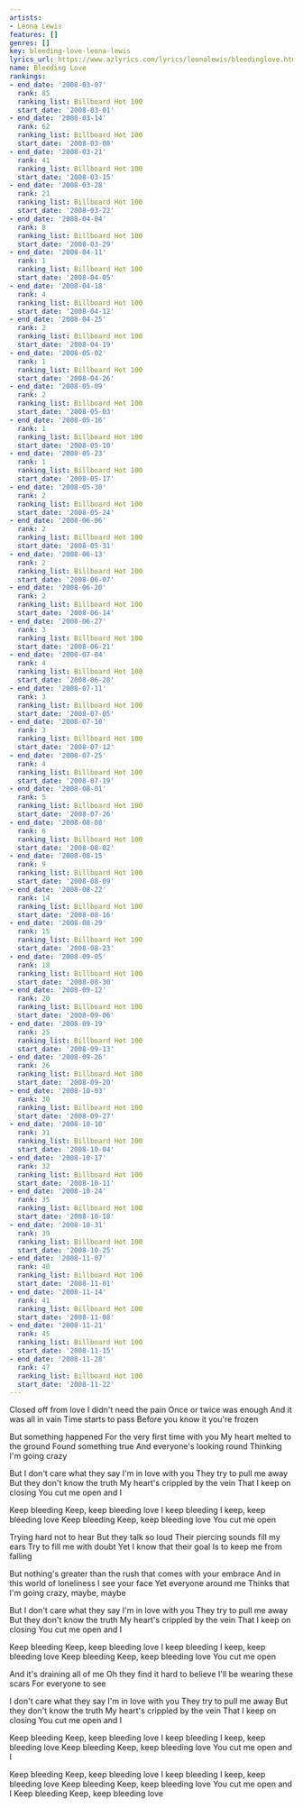 ```yaml
---
artists:
- Leona Lewis
features: []
genres: []
key: bleeding-love-leona-lewis
lyrics_url: https://www.azlyrics.com/lyrics/leonalewis/bleedinglove.html
name: Bleeding Love
rankings:
- end_date: '2008-03-07'
  rank: 85
  ranking_list: Billboard Hot 100
  start_date: '2008-03-01'
- end_date: '2008-03-14'
  rank: 62
  ranking_list: Billboard Hot 100
  start_date: '2008-03-08'
- end_date: '2008-03-21'
  rank: 41
  ranking_list: Billboard Hot 100
  start_date: '2008-03-15'
- end_date: '2008-03-28'
  rank: 21
  ranking_list: Billboard Hot 100
  start_date: '2008-03-22'
- end_date: '2008-04-04'
  rank: 8
  ranking_list: Billboard Hot 100
  start_date: '2008-03-29'
- end_date: '2008-04-11'
  rank: 1
  ranking_list: Billboard Hot 100
  start_date: '2008-04-05'
- end_date: '2008-04-18'
  rank: 4
  ranking_list: Billboard Hot 100
  start_date: '2008-04-12'
- end_date: '2008-04-25'
  rank: 2
  ranking_list: Billboard Hot 100
  start_date: '2008-04-19'
- end_date: '2008-05-02'
  rank: 1
  ranking_list: Billboard Hot 100
  start_date: '2008-04-26'
- end_date: '2008-05-09'
  rank: 2
  ranking_list: Billboard Hot 100
  start_date: '2008-05-03'
- end_date: '2008-05-16'
  rank: 1
  ranking_list: Billboard Hot 100
  start_date: '2008-05-10'
- end_date: '2008-05-23'
  rank: 1
  ranking_list: Billboard Hot 100
  start_date: '2008-05-17'
- end_date: '2008-05-30'
  rank: 2
  ranking_list: Billboard Hot 100
  start_date: '2008-05-24'
- end_date: '2008-06-06'
  rank: 2
  ranking_list: Billboard Hot 100
  start_date: '2008-05-31'
- end_date: '2008-06-13'
  rank: 2
  ranking_list: Billboard Hot 100
  start_date: '2008-06-07'
- end_date: '2008-06-20'
  rank: 2
  ranking_list: Billboard Hot 100
  start_date: '2008-06-14'
- end_date: '2008-06-27'
  rank: 3
  ranking_list: Billboard Hot 100
  start_date: '2008-06-21'
- end_date: '2008-07-04'
  rank: 4
  ranking_list: Billboard Hot 100
  start_date: '2008-06-28'
- end_date: '2008-07-11'
  rank: 3
  ranking_list: Billboard Hot 100
  start_date: '2008-07-05'
- end_date: '2008-07-18'
  rank: 3
  ranking_list: Billboard Hot 100
  start_date: '2008-07-12'
- end_date: '2008-07-25'
  rank: 4
  ranking_list: Billboard Hot 100
  start_date: '2008-07-19'
- end_date: '2008-08-01'
  rank: 5
  ranking_list: Billboard Hot 100
  start_date: '2008-07-26'
- end_date: '2008-08-08'
  rank: 6
  ranking_list: Billboard Hot 100
  start_date: '2008-08-02'
- end_date: '2008-08-15'
  rank: 9
  ranking_list: Billboard Hot 100
  start_date: '2008-08-09'
- end_date: '2008-08-22'
  rank: 14
  ranking_list: Billboard Hot 100
  start_date: '2008-08-16'
- end_date: '2008-08-29'
  rank: 15
  ranking_list: Billboard Hot 100
  start_date: '2008-08-23'
- end_date: '2008-09-05'
  rank: 18
  ranking_list: Billboard Hot 100
  start_date: '2008-08-30'
- end_date: '2008-09-12'
  rank: 20
  ranking_list: Billboard Hot 100
  start_date: '2008-09-06'
- end_date: '2008-09-19'
  rank: 25
  ranking_list: Billboard Hot 100
  start_date: '2008-09-13'
- end_date: '2008-09-26'
  rank: 26
  ranking_list: Billboard Hot 100
  start_date: '2008-09-20'
- end_date: '2008-10-03'
  rank: 30
  ranking_list: Billboard Hot 100
  start_date: '2008-09-27'
- end_date: '2008-10-10'
  rank: 31
  ranking_list: Billboard Hot 100
  start_date: '2008-10-04'
- end_date: '2008-10-17'
  rank: 32
  ranking_list: Billboard Hot 100
  start_date: '2008-10-11'
- end_date: '2008-10-24'
  rank: 35
  ranking_list: Billboard Hot 100
  start_date: '2008-10-18'
- end_date: '2008-10-31'
  rank: 39
  ranking_list: Billboard Hot 100
  start_date: '2008-10-25'
- end_date: '2008-11-07'
  rank: 40
  ranking_list: Billboard Hot 100
  start_date: '2008-11-01'
- end_date: '2008-11-14'
  rank: 41
  ranking_list: Billboard Hot 100
  start_date: '2008-11-08'
- end_date: '2008-11-21'
  rank: 45
  ranking_list: Billboard Hot 100
  start_date: '2008-11-15'
- end_date: '2008-11-28'
  rank: 47
  ranking_list: Billboard Hot 100
  start_date: '2008-11-22'
---
```


Closed off from love
I didn't need the pain
Once or twice was enough
And it was all in vain
Time starts to pass
Before you know it you're frozen

But something happened
For the very first time with you
My heart melted to the ground
Found something true
And everyone's looking round
Thinking I'm going crazy

But I don't care what they say
I'm in love with you
They try to pull me away
But they don't know the truth
My heart's crippled by the vein
That I keep on closing
You cut me open and I

Keep bleeding
Keep, keep bleeding love
I keep bleeding
I keep, keep bleeding love
Keep bleeding
Keep, keep bleeding love
You cut me open

Trying hard not to hear
But they talk so loud
Their piercing sounds fill my ears
Try to fill me with doubt
Yet I know that their goal
Is to keep me from falling

But nothing's greater than the rush that comes with your embrace
And in this world of loneliness
I see your face
Yet everyone around me
Thinks that I'm going crazy, maybe, maybe

But I don't care what they say
I'm in love with you
They try to pull me away
But they don't know the truth
My heart's crippled by the vein
That I keep on closing
You cut me open and I

Keep bleeding
Keep, keep bleeding love
I keep bleeding
I keep, keep bleeding love
Keep bleeding
Keep, keep bleeding love
You cut me open

And it's draining all of me
Oh they find it hard to believe
I'll be wearing these scars
For everyone to see

I don't care what they say
I'm in love with you
They try to pull me away
But they don't know the truth
My heart's crippled by the vein
That I keep on closing
You cut me open and I

Keep bleeding
Keep, keep bleeding love
I keep bleeding
I keep, keep bleeding love
Keep bleeding
Keep, keep bleeding love
You cut me open and I

Keep bleeding
Keep, keep bleeding love
I keep bleeding
I keep, keep bleeding love
Keep bleeding
Keep, keep bleeding love
You cut me open and I
Keep bleeding
Keep, keep bleeding love




